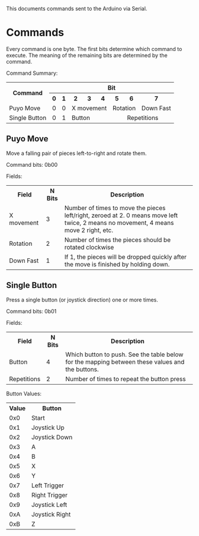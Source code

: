 
This documents commands sent to the Arduino via Serial.

Commands
========

Every command is one byte. The first bits determine which command to execute. The meaning of the remaining bits are determined by the command.

Command Summary:
<table>
    <tr>
        <th rowspan=2>Command</th>
        <th colspan=8>Bit</th>
    </tr>
    <tr>
        <th>0</th>
        <th>1</th>
        <th>2</th>
        <th>3</th>
        <th>4</th>
        <th>5</th>
        <th>6</th>
        <th>7</th>
    </tr>
    <tr>
        <td>Puyo Move</td>
        <td>0</td>
        <td>0</td>
        <td colspan=3>X movement</td>
        <td colspan=2>Rotation</td>
        <td>Down Fast</td>
    </tr>
    <tr>
        <td>Single Button</td>
        <td>0</td>
        <td>1</td>
        <td colspan=4>Button</td>
        <td colspan=2>Repetitions</td>
    </tr>
</table>


Puyo Move
---------

Move a falling pair of pieces left-to-right and rotate them.

Command bits: 0b00

Fields:

<table>
    <tr>
        <th>Field</th>
        <th>N Bits</th>
        <th>Description</th>
    </tr>
    <tr>
        <td>X movement</td>
        <td>3</td>
        <td>Number of times to move the pieces left/right, zeroed at 2. 0 means move left twice, 2 means no movement, 4 means move 2 right, etc.</td>
    </tr>
    <tr>
        <td>Rotation</td>
        <td>2</td>
        <td>Number of times the pieces should be rotated clockwise</td>
    </tr>
    <tr>
        <td>Down Fast</td>
        <td>1</td>
        <td>If 1, the pieces will be dropped quickly after the move is finished by holding down.</td>
    </tr>
</table>

Single Button
-------------

Press a single button (or joystick direction) one or more times.

Command bits: 0b01

Fields:

<table>
    <tr>
        <th>Field</th>
        <th>N Bits</th>
        <th>Description</th>
    </tr>
    <tr>
        <td>Button</td>
        <td>4</td>
        <td>Which button to push. See the table below for the mapping between these values and the buttons.</td>
    </tr>
    <tr>
        <td>Repetitions</td>
        <td>2</td>
        <td>Number of times to repeat the button press</td>
    </tr>
</table>

Button Values:
<table>
    <tr><th>Value</th><th>Button</th></tr>
    <tr><td>0x0</td><td>Start</td></td>
    <tr><td>0x1</td><td>Joystick Up</td></td>
    <tr><td>0x2</td><td>Joystick Down</td></td>
    <tr><td>0x3</td><td>A</td></td>
    <tr><td>0x4</td><td>B</td></td>
    <tr><td>0x5</td><td>X</td></td>
    <tr><td>0x6</td><td>Y</td></td>
    <tr><td>0x7</td><td>Left Trigger</td></td>
    <tr><td>0x8</td><td>Right Trigger</td></td>
    <tr><td>0x9</td><td>Joystick Left</td></td>
    <tr><td>0xA</td><td>Joystick Right</td></td>
    <tr><td>0xB</td><td>Z</td></td>
</table>
